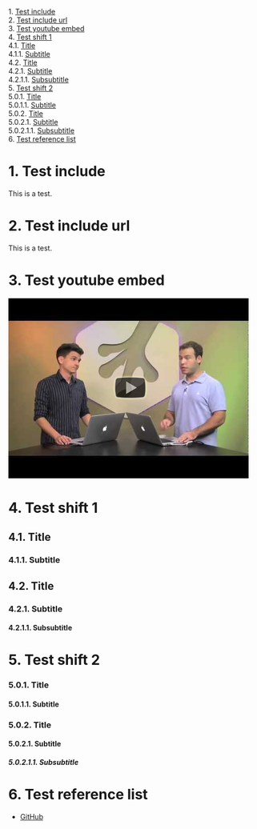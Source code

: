 <!--The output file does not have the .md extension on purpose.  If it did,
    running markdown-pp over the input file would possibly overwrite it.-->

1\.  [Test include](#testinclude)  
2\.  [Test include url](#testincludeurl)  
3\.  [Test youtube embed](#testyoutubeembed)  
4\.  [Test shift 1](#testshift1)  
4.1\.  [Title](#title)  
4.1.1\.  [Subtitle](#subtitle)  
4.2\.  [Title](#title-1)  
4.2.1\.  [Subtitle](#subtitle-1)  
4.2.1.1\.  [Subsubtitle](#subsubtitle)  
5\.  [Test shift 2](#testshift2)  
5.0.1\.  [Title](#title-2)  
5.0.1.1\.  [Subtitle](#subtitle-2)  
5.0.2\.  [Title](#title-3)  
5.0.2.1\.  [Subtitle](#subtitle-3)  
5.0.2.1.1\.  [Subsubtitle](#subsubtitle-1)  
6\.  [Test reference list](#testreferencelist)  


<a name="testinclude"></a>

# 1\. Test include
This is a test.


<a name="testincludeurl"></a>

# 2\. Test include url
This is a test.


<a name="testyoutubeembed"></a>

# 3\. Test youtube embed
[![Link to Youtube video](images/youtube/7aEYoP5-duY.png)](http://www.youtube.com/watch?v=7aEYoP5-duY)


<a name="testshift1"></a>

# 4\. Test shift 1
<a name="title"></a>

4.1\. Title
-----

<a name="subtitle"></a>

### 4.1.1\. Subtitle

<a name="title-1"></a>

## 4.2\. Title
<a name="subtitle-1"></a>

### 4.2.1\. Subtitle
<a name="subsubtitle"></a>

#### 4.2.1.1\. Subsubtitle


<a name="testshift2"></a>

# 5\. Test shift 2
<a name="title-2"></a>

### 5.0.1\. Title

<a name="subtitle-2"></a>

#### 5.0.1.1\. Subtitle

<a name="title-3"></a>

### 5.0.2\. Title
<a name="subtitle-3"></a>

#### 5.0.2.1\. Subtitle
<a name="subsubtitle-1"></a>

##### 5.0.2.1.1\. Subsubtitle


<a name="testreferencelist"></a>

# 6\. Test reference list
[github]: http://github.com "GitHub"

*	[GitHub][github]
